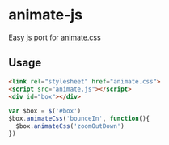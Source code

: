 # animate-js

Easy js port for [animate.css](https://github.com/daneden/animate.css)

## Usage

```html
<link rel="stylesheet" href="animate.css">
<script src="animate.js"></script>
<div id="box"></div>
```

```js
var $box = $('#box')
$box.animateCss('bounceIn', function(){
  $box.animateCss('zoomOutDown')
})
```